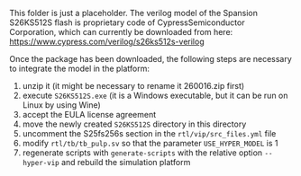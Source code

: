 This folder is just a placeholder.
The verilog model of the Spansion S26KS512S flash is proprietary code of CypressSemiconductor Corporation, which can currently be downloaded from here: https://www.cypress.com/verilog/s26ks512s-verilog

Once the package has been downloaded, the following steps are necessary to integrate the model in the platform:
1. unzip it (it might be necessary to rename it 260016.zip first)
2. execute `S26KS512S.exe` (it is a Windows executable, but it can be run on Linux by using Wine)
3. accept the EULA license agreement
4. move the newly created `S26KS512S` directory in this directory
5. uncomment the S25fs256s section in the `rtl/vip/src_files.yml` file
6. modify `rtl/tb/tb_pulp.sv` so that the parameter `USE_HYPER_MODEL` is 1
7. regenerate scripts with `generate-scripts` with the relative option `--hyper-vip` and rebuild the simulation platform


